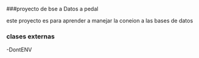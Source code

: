 ###proyecto de bse a Datos a pedal

este proyecto es para aprender a  manejar la coneion a las bases de datos

### clases externas
-DontENV